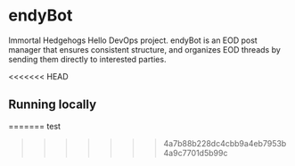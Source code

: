 # endyBot
Immortal Hedgehogs Hello DevOps project. endyBot is an EOD post manager that ensures consistent structure, and organizes EOD threads by sending them directly to interested parties.

<<<<<<< HEAD
## Running locally
=======
test
>>>>>>> 4a7b88b228dc4cbb9a4eb7953b4a9c7701d5b99c
